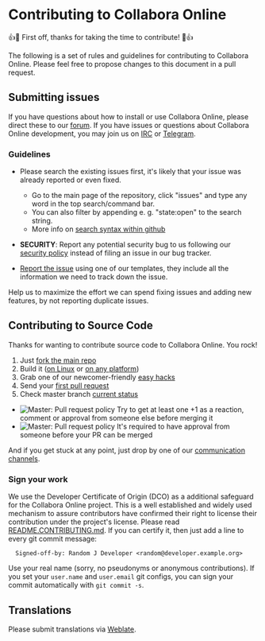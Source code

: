 # Contributing to Collabora Online
:+1::tada: First off, thanks for taking the time to contribute! :tada::+1:

The following is a set of rules and guidelines for contributing to Collabora Online. Please feel free to propose changes to this document in a pull request.


## Submitting issues

If you have questions about how to install or use Collabora Online, please direct these to our [forum][forum].
If you have issues or questions about Collabora Online development, you may join us on [IRC][irc] or [Telegram][telegram].

### Guidelines
* Please search the existing issues first, it's likely that your issue was already reported or even fixed.
  - Go to the main page of the repository, click "issues" and type any word in the top search/command bar.
  - You can also filter by appending e. g. "state:open" to the search string.
  - More info on [search syntax within github](https://help.github.com/articles/searching-issues)
* __SECURITY__: Report any potential security bug to us following our [security policy](https://github.com/CollaboraOnline/online/security/policy) instead of filing an issue in our bug tracker.

* [Report the issue][report] using one of our templates, they include all the information we need to track down the issue.

Help us to maximize the effort we can spend fixing issues and adding new features, by not reporting duplicate issues.

[report]: https://github.com/CollaboraOnline/online/issues/new/choose
[forum]: https://forum.collaboraonline.com/
[irc]: https://web.libera.chat/?channels=cool-dev
[telegram]: https://t.me/CollaboraOnline

## Contributing to Source Code

Thanks for wanting to contribute source code to Collabora Online. You rock!

1. Just [fork the main repo](https://github.com/CollaboraOnline/online/fork)
2. Build it ([on Linux](https://collaboraonline.github.io/post/build-code/) or [on any platform](https://forum.collaboraonline.com/t/start-developing-cool-on-any-platform-in-5-minutes/52))
3. Grab one of our newcomer-friendly [easy hacks](https://collaboraonline.github.io/post/easyhacks/)
4. Send your [first pull request](https://forum.collaboraonline.com/t/your-first-pull-request/41)
5. Check master branch [current status](https://github.com/CollaboraOnline/online#readme)
  - ![Master: Pull request policy](https://img.shields.io/badge/Master-PRs%20can%20be%20merged%20without%20approval-42BC00?logoColor=42BC00&logo=git "Main release is still distant. Thanks for your support and contributions! :)") Try to get at least one +1 as a reaction, comment or approval from someone else before merging it
  - ![Master: Pull request policy](https://img.shields.io/badge/Master-protected%2C%20PRs%20need%20approval-red?logoColor=lightred&logo=git "Collabora Team is preparing for the next release, therefore 'master' branch is protected now, PRs need 1 review before merging. Thanks for your support and contributions! :)") It's required to have approval from someone before your PR can be merged

And if you get stuck at any point, just drop by one of our [communication channels](https://collaboraonline.github.io/post/communicate/).

### Sign your work

We use the Developer Certificate of Origin (DCO) as a additional safeguard for the Collabora Online project. This is a well established and widely used mechanism to assure contributors have confirmed their right to license their contribution under the project's license. Please read [README.CONTRIBUTING.md](README.CONTRIBUTING.md). If you can certify it, then just add a line to every git commit message:

````
  Signed-off-by: Random J Developer <random@developer.example.org>
````

Use your real name (sorry, no pseudonyms or anonymous contributions). If you set your `user.name` and `user.email` git configs, you can sign your commit automatically with `git commit -s`.

## Translations
Please submit translations via [Weblate](https://hosted.weblate.org/projects/collabora-online).
